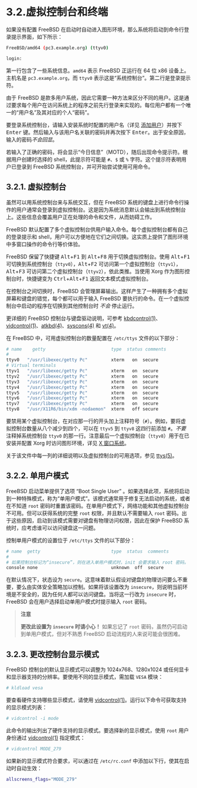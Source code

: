 # 3.2.虚拟控制台和终端

如果没有配置 FreeBSD 在启动时自动进入图形环境，那么系统将启动到命令行登录提示界面，如下所示：

```sh
FreeBSD/amd64 (pc3.example.org) (ttyv0)

login:
```

第一行包含了一些系统信息。`amd64` 表示 FreeBSD 正运行在 64 位 x86 设备上。主机名是 `pc3.example.org`，而 `ttyv0` 表示这是“系统控制台”。第二行是登录提示符。

由于 FreeBSD 是款多用户系统，因此它需要一种方法来区分不同的用户。这是通过要求每个用户在访问系统上的程序之前先行登录来实现的。每位用户都有一个唯一的“用户名”及其对应的个人“密码”。

要登录系统控制台，请输入安装系统时配置的用户名（详见 [添加用户](https://docs.freebsd.org/en/books/handbook/bsdinstall/#bsdinstall-addusers)）并按下 <kbd>Enter</kbd> 键。然后输入与该用户名关联的密码并再次按下 <kbd>Enter</kbd>。出于安全原因，输入的密码*不会回显*。

若输入了正确的密码，将会显示“今日信息”（MOTD），随后出现命令提示符。根据用户创建时选择的 shell，此提示符可能是 `#`、`$` 或 `%` 字符。这个提示符表明用户已登录到 FreeBSD 系统控制台，并可开始尝试使用可用命令。

## 3.2.1. 虚拟控制台

虽然可以用系统控制台来与系统交互，但在 FreeBSD 系统的键盘上进行命令行操作的用户通常会登录到虚拟控制台。这是因为系统消息默认会输出到系统控制台上。这些信息会覆盖用户正在处理的命令和文件，从而妨碍工作。

FreeBSD 默认配置了多个虚拟控制台供用户输入命令。每个虚拟控制台都有自己的登录提示和 shell，用户可以方便地在它们之间切换。这实质上提供了图形环境中多窗口操作的命令行等价体验。

FreeBSD 保留了快捷键 <kbd>Alt</kbd>+<kbd>F1</kbd> 到 <kbd>Alt</kbd>+<kbd>F8</kbd> 用于切换虚拟控制台。使用 <kbd>Alt</kbd>+<kbd>F1</kbd> 可切换到系统控制台（`ttyv0`），<kbd>Alt</kbd>+<kbd>F2</kbd> 可访问第一个虚拟控制台（`ttyv1`），<kbd>Alt</kbd>+<kbd>F3</kbd> 可访问第二个虚拟控制台（`ttyv2`），依此类推。当使用 Xorg 作为图形控制台时，快捷键变为 <kbd>Ctrl</kbd>+<kbd>Alt</kbd>+<kbd>F1</kbd> 返回文本模式虚拟控制台。

在控制台之间切换时，FreeBSD 会管理屏幕输出。这样产生了一种拥有多个虚拟屏幕和键盘的错觉，每个都可以用于输入 FreeBSD 要执行的命令。在一个虚拟控制台中启动的程序在切换到其他控制台时 *不会* 停止运行。

更详细的 FreeBSD 控制台与键盘驱动说明，可参考 [kbdcontrol(1)](https://man.freebsd.org/cgi/man.cgi?query=kbdcontrol&sektion=1&format=html)、[vidcontrol(1)](https://man.freebsd.org/cgi/man.cgi?query=vidcontrol&sektion=1&format=html)、[atkbd(4)](https://man.freebsd.org/cgi/man.cgi?query=atkbd&sektion=4&format=html)、[syscons(4)](https://man.freebsd.org/cgi/man.cgi?query=syscons&sektion=4&format=html) 和 [vt(4)](https://man.freebsd.org/cgi/man.cgi?query=vt&sektion=4&format=html)。

在 FreeBSD 中，可用虚拟控制台的数量配置在 `/etc/ttys` 文件的以下部分：

```sh
# name    getty                         type  status comments
#
ttyv0   "/usr/libexec/getty Pc"         xterm   on  secure
# Virtual terminals
ttyv1   "/usr/libexec/getty Pc"         xterm   on  secure
ttyv2   "/usr/libexec/getty Pc"         xterm   on  secure
ttyv3   "/usr/libexec/getty Pc"         xterm   on  secure
ttyv4   "/usr/libexec/getty Pc"         xterm   on  secure
ttyv5   "/usr/libexec/getty Pc"         xterm   on  secure
ttyv6   "/usr/libexec/getty Pc"         xterm   on  secure
ttyv7   "/usr/libexec/getty Pc"         xterm   on  secure
ttyv8   "/usr/X11R6/bin/xdm -nodaemon"  xterm   off secure
```

要禁用某个虚拟控制台，在对应那一行的开头加上注释符号（`#`）。例如，要将虚拟控制台数量从八个减少到四个，可以在 `ttyv5` 到 `ttyv8` 这四行前添加 `#`。*不要*注释掉系统控制台 `ttyv0` 的那一行。注意最后一个虚拟控制台（`ttyv8`）用于在已安装并配置 Xorg 时访问图形环境，详见 [X 窗口系统](https://docs.freebsd.org/en/books/handbook/x11/#x11)。

关于该文件中每一列的详细说明以及虚拟控制台的可用选项，参见 [ttys(5)](https://man.freebsd.org/cgi/man.cgi?query=ttys&sektion=5&format=html)。

## 3.2.2. 单用户模式

FreeBSD 启动菜单提供了选项 “Boot Single User” 。如果选择此项，系统将启动到一种特殊模式，称为“单用户模式”。该模式通常用于修复无法启动的系统，或者在不知道 `root` 密码时重置该密码。在单用户模式下，网络功能和其他虚拟控制台不可用。但可以获得系统的完整 `root` 权限，并且默认不需要输入 `root` 密码。出于这些原因，启动到该模式需要对键盘有物理访问权限，因此在保护 FreeBSD 系统时，应考虑谁可以访问键盘这一问题。

控制单用户模式的设置位于 `/etc/ttys` 文件的以下部分：

```sh
# name  getty                           type  status  comments
#
# 如果控制台标记为“insecure”，则在进入单用户模式时，init 会要求输入 root 密码。
console none                            unknown  off  secure
```

在默认情况下，状态设为 `secure`。这意味着默认假设对键盘的物理访问要么不重要，要么由实体安全策略加以控制。如果将该设置改为 `insecure`，则说明当前环境是不安全的，因为任何人都可以访问键盘。当将这一行改为 `insecure` 时，FreeBSD 会在用户选择启动单用户模式时提示输入 `root` 密码。

>**注意**
>
>**更改此设置为 `insecure` 时请小心！** 如果忘记了 `root` 密码，虽然仍可启动到单用户模式，但对不熟悉 FreeBSD 启动流程的人来说可能会很困难。

## 3.2.3. 更改控制台显示模式

FreeBSD 控制台的默认显示模式可以调整为 1024x768、1280x1024 或任何显卡和显示器支持的分辨率。要使用不同的显示模式，需加载 `VESA` 模块：

```sh
# kldload vesa
```

要查看硬件支持哪些显示模式，请使用 [vidcontrol(1)](https://man.freebsd.org/cgi/man.cgi?query=vidcontrol&sektion=1&format=html)。运行以下命令可获取支持的显示模式列表：

```sh
# vidcontrol -i mode
```

此命令的输出列出了硬件支持的显示模式。要选择新的显示模式，使用 `root` 用户身份通过 [vidcontrol(1)](https://man.freebsd.org/cgi/man.cgi?query=vidcontrol&sektion=1&format=html) 指定模式：

```sh
# vidcontrol MODE_279
```

如果新的显示模式符合要求，可以通过在 `/etc/rc.conf` 中添加以下行，使其在启动时自动生效：

```sh
allscreens_flags="MODE_279"
```
